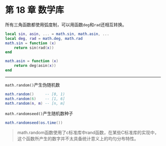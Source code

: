 第 18 章 数学库
===============

所有三角函数都使用弧度制，可以用函数`deg`和`rad`还相互转换。

```lua
local sin, asin, ... = math.sin, math.asin, ...
local deg, rad = math.deg, math.rad
math.sin = function (x)
    return sin(rad(x))
end

math.asin = function (x)
    return deg(asin(x))
end
```

---------------------

`math.random()`产生伪随机数

```lua
math.random()     -- [0, 1)
math.random(6)    -- [1, 6]
math.random(n, m) -- [n, m]
```

`math.randomseed()`产生随机数种子

```lua
math.randomseed(os.time())
```

> math.random函数使用了c标准库中rand函数，在某些C标准库的实现中，这个函数所产生的数字并不太具备统计意义上的均匀分布特性。


